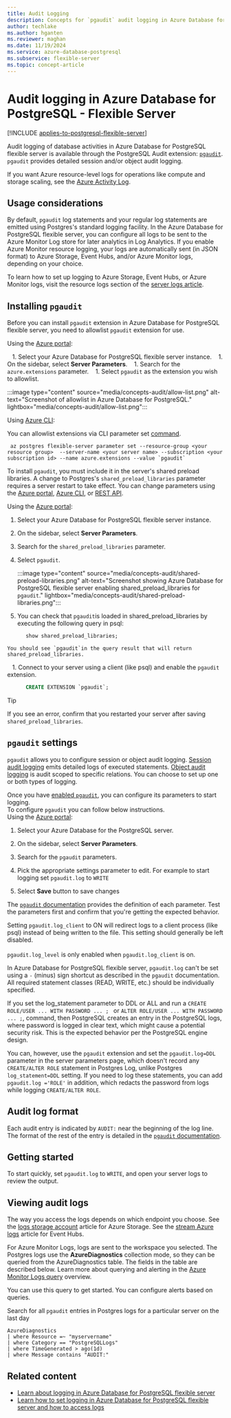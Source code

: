 ```yaml
---
title: Audit Logging
description: Concepts for `pgaudit` audit logging in Azure Database for PostgreSQL - Flexible Server.
author: techlake
ms.author: hganten
ms.reviewer: maghan
ms.date: 11/19/2024
ms.service: azure-database-postgresql
ms.subservice: flexible-server
ms.topic: concept-article
---
```


# Audit logging in Azure Database for PostgreSQL - Flexible Server

[!INCLUDE [applies-to-postgresql-flexible-server](~/reusable-content/ce-skilling/azure/includes/postgresql/includes/applies-to-postgresql-flexible-server.md)]

Audit logging of database activities in Azure Database for PostgreSQL flexible server is available through the PostgreSQL Audit extension: [`pgaudit`](https://www.pgaudit.org/). `pgaudit` provides detailed session and/or object audit logging.

If you want Azure resource-level logs for operations like compute and storage scaling, see the [Azure Activity Log](/azure/azure-monitor/essentials/platform-logs-overview).

## Usage considerations

By default, `pgaudit` log statements and your regular log statements are emitted using Postgres's standard logging facility. In the Azure Database for PostgreSQL flexible server, you can configure all logs to be sent to the Azure Monitor Log store for later analytics in Log Analytics. If you enable Azure Monitor resource logging, your logs are automatically sent (in JSON format) to Azure Storage, Event Hubs, and/or Azure Monitor logs, depending on your choice.

To learn how to set up logging to Azure Storage, Event Hubs, or Azure Monitor logs, visit the resource logs section of the [server logs article](concepts-logging.md).

## Installing `pgaudit`

Before you can install `pgaudit` extension in Azure Database for PostgreSQL flexible server, you need to allowlist `pgaudit` extension for use.

Using the [Azure portal](https://portal.azure.com):

   1. Select your Azure Database for PostgreSQL flexible server instance.
   1. On the sidebar, select **Server Parameters**.
   1. Search for the `azure.extensions` parameter.
   1. Select `pgaudit` as the extension you wish to allowlist.

:::image type="content" source="media/concepts-audit/allow-list.png" alt-text="Screenshot of allowlist in Azure Database for PostgreSQL." lightbox="media/concepts-audit/allow-list.png":::

Using [Azure CLI](/cli/azure/):

You can allowlist extensions via CLI parameter set [command](/cli/azure/postgres/flexible-server/parameter).

```azurecli
 az postgres flexible-server parameter set --resource-group <your resource group>  --server-name <your server name> --subscription <your subscription id> --name azure.extensions --value `pgaudit`
 ```

To install `pgaudit`, you must include it in the server's shared preload libraries. A change to Postgres's `shared_preload_libraries` parameter requires a server restart to take effect. You can change parameters using the [Azure portal](how-to-configure-server-parameters-using-portal.md), [Azure CLI](how-to-configure-server-parameters-using-cli.md), or [REST API](/rest/api/postgresql/singleserver/configurations/createorupdate).

Using the [Azure portal](https://portal.azure.com):

   1. Select your Azure Database for PostgreSQL flexible server instance.

   1. On the sidebar, select **Server Parameters**.

   1. Search for the `shared_preload_libraries` parameter.

   1. Select `pgaudit`.

      :::image type="content" source="media/concepts-audit/shared-preload-libraries.png" alt-text="Screenshot showing Azure Database for PostgreSQL flexible server enabling shared_preload_libraries for `pgaudit`." lightbox="media/concepts-audit/shared-preload-libraries.png":::

   1. You can check that `pgaudit`is loaded in shared_preload_libraries by executing the following query in psql:

 ```sql
      show shared_preload_libraries;
 ```
    You should see `pgaudit`in the query result that will return shared_preload_libraries.

   1. Connect to your server using a client (like psql) and enable the `pgaudit` extension.

```sql
      CREATE EXTENSION `pgaudit`;
 ```

> [!TIP]  
> If you see an error, confirm that you restarted your server after saving `shared_preload_libraries`.

## `pgaudit` settings

`pgaudit` allows you to configure session or object audit logging. [Session audit logging](https://github.com/`pgaudit`/`pgaudit`/blob/master/README.md#session-audit-logging) emits detailed logs of executed statements. [Object audit logging](https://github.com/`pgaudit`/`pgaudit`/blob/master/README.md#object-audit-logging) is audit scoped to specific relations. You can choose to set up one or both types of logging.

Once you have [enabled `pgaudit`](#installing-pgaudit), you can configure its parameters to start logging.  
To configure `pgaudit` you can follow below instructions.  
Using the [Azure portal](https://portal.azure.com):

   1. Select your Azure Database for the PostgreSQL server.

   1. On the sidebar, select **Server Parameters**.

   1. Search for the `pgaudit` parameters.

   1. Pick the appropriate settings parameter to edit. For example to start logging set `pgaudit.log` to `WRITE`

   1. Select **Save** button to save changes

The [`pgaudit` documentation](https://github.com/`pgaudit`/`pgaudit`/blob/master/README.md#settings) provides the definition of each parameter. Test the parameters first and confirm that you're getting the expected behavior.

Setting `pgaudit.log_client` to ON will redirect logs to a client process (like psql) instead of being written to the file. This setting should generally be left disabled. <br> <br>
`pgaudit.log_level` is only enabled when `pgaudit.log_client` is on.

In Azure Database for PostgreSQL flexible server, `pgaudit.log` can't be set using a `-` (minus) sign shortcut as described in the `pgaudit` documentation. All required statement classes (READ, WRITE, etc.) should be individually specified.

If you set the log_statement parameter to DDL or ALL and run a `CREATE ROLE/USER ... WITH PASSWORD ... ; ` or `ALTER ROLE/USER ... WITH PASSWORD ... ;`, command, then PostgreSQL creates an entry in the PostgreSQL logs, where password is logged in clear text, which might cause a potential security risk. This is the expected behavior per the PostgreSQL engine design.

You can, however, use the `pgaudit` extension and set the `pgaudit.log=DDL` parameter in the server parameters page, which doesn't record any `CREATE/ALTER ROLE` statement in Postgres Log, unlike Postgres `log_statement=DDL` setting. If you need to log these statements, you can add `pgaudit.log ='ROLE'` in addition, which redacts the password from logs while logging `CREATE/ALTER ROLE`.

## Audit log format

Each audit entry is indicated by `AUDIT:` near the beginning of the log line. The format of the rest of the entry is detailed in the [`pgaudit` documentation](https://github.com/`pgaudit`/`pgaudit`/blob/master/README.md#format).

## Getting started

To start quickly, set `pgaudit.log` to `WRITE`, and open your server logs to review the output.

## Viewing audit logs

The way you access the logs depends on which endpoint you choose. See the [logs storage account](/azure/azure-monitor/essentials/resource-logs#send-to-azure-storage) article for Azure Storage. See the [stream Azure logs](/azure/azure-monitor/essentials/resource-logs#send-to-azure-event-hubs) article for Event Hubs.

For Azure Monitor Logs, logs are sent to the workspace you selected. The Postgres logs use the **AzureDiagnostics** collection mode, so they can be queried from the AzureDiagnostics table. The fields in the table are described below. Learn more about querying and alerting in the [Azure Monitor Logs query](/azure/azure-monitor/logs/log-query-overview) overview.

You can use this query to get started. You can configure alerts based on queries.

Search for all `pgaudit` entries in Postgres logs for a particular server on the last day

```kusto
AzureDiagnostics
| where Resource =~ "myservername"
| where Category == "PostgreSQLLogs"
| where TimeGenerated > ago(1d)
| where Message contains "AUDIT:"
```

## Related content

- [Learn about logging in Azure Database for PostgreSQL flexible server](concepts-logging.md)
- [Learn how to set logging in Azure Database for PostgreSQL flexible server and how to access logs](how-to-configure-and-access-logs.md)
